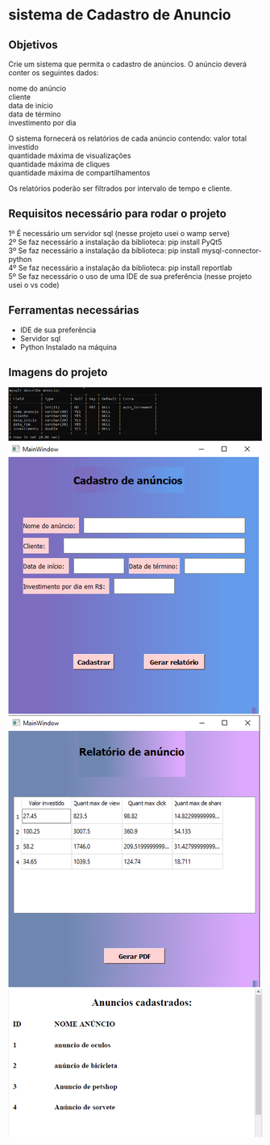 # sistema de Cadastro de Anuncio
## Objetivos

Crie um sistema que permita o cadastro de anúncios. O anúncio deverá conter os seguintes dados:

nome do anúncio </br>
cliente </br>
data de início </br>
data de término </br>
investimento por dia </br>

O sistema fornecerá os relatórios de cada anúncio contendo:
valor total investido </br>
quantidade máxima de visualizações </br>
quantidade máxima de cliques </br>
quantidade máxima de compartilhamentos </br>

Os relatórios poderão ser filtrados por intervalo de tempo e cliente.

## Requisitos necessário para rodar o projeto
1º É necessário um servidor sql (nesse projeto usei o wamp serve) </br>
2º Se faz necessário a instalação da biblioteca: pip install PyQt5 </br>
3º Se faz necessário a instalação da biblioteca: pip install mysql-connector-python </br>
4º Se faz necessário a instalação da biblioteca: pip install reportlab </br>
5º Se faz necessário o uso de uma IDE de sua preferência (nesse projeto usei o vs code) </br>

## Ferramentas necessárias
- IDE de sua preferência
- Servidor sql
- Python Instalado na máquina

## Imagens do projeto
![alt text](https://github.com/gizele233/sistema-cadastroanuncio/blob/main/imagens_readme/Data.png)
![alt text](https://github.com/gizele233/sistema-cadastroanuncio/blob/main/imagens_readme/tela01.png)
![alt text](https://github.com/gizele233/sistema-cadastroanuncio/blob/main/imagens_readme/tela02.png)
![alt text](https://github.com/gizele233/sistema-cadastroanuncio/blob/main/imagens_readme/pdf.png)
